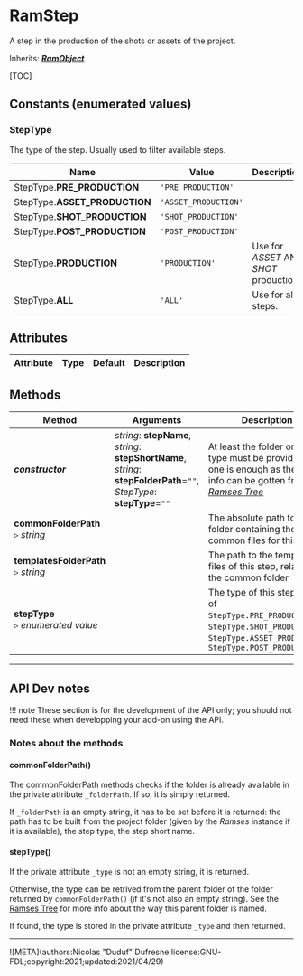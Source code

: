 # RamStep

A step in the production of the shots or assets of the project.

Inherits: [***RamObject***](ram_object.md)

[TOC]

## Constants (enumerated values)

### StepType

The type of the step. Usually used to filter available steps.

| Name | Value | Description |
| --- | --- | --- |
| StepType.**PRE_PRODUCTION** | `'PRE_PRODUCTION'` | |
| StepType.**ASSET_PRODUCTION** | `'ASSET_PRODUCTION'` | |
| StepType.**SHOT_PRODUCTION** | `'SHOT_PRODUCTION'` | |
| StepType.**POST_PRODUCTION** | `'POST_PRODUCTION'` | |
| StepType.**PRODUCTION** | `'PRODUCTION'` | Use for *ASSET* AND *SHOT* production. |
| StepType.**ALL** | `'ALL'` | Use for all steps. |


## Attributes

| Attribute | Type | Default | Description |
| --- | --- | --- | --- |

## Methods

| Method | Arguments | Description |
| --- | --- | --- |
| ***constructor*** | *string*: **stepName**,<br />*string*: **stepShortName**,<br />*string*: **stepFolderPath**=`""`,<br />*StepType*: **stepType**=`""` | At least the folder or the type must be provided, but one is enough as the other info can be gotten from the [*Ramses Tree*](../../files/tree.md) |
| **commonFolderPath**<br />▹ *string* | | The absolute path to the folder containing the common files for this step |
| **templatesFolderPath**<br />▹ *string* | | The path to the template files of this step, relative to the common folder |
| **stepType**<br />▹ *enumerated value* | | The type of this step, one of `StepType.PRE_PRODUCTION`, `StepType.SHOT_PRODUCTION`, `StepType.ASSET_PRODUCTION`, `StepType.POST_PRODUCTION`|

____

## API Dev notes

!!! note
    These section is for the development of the API only; you should not need these when developping your add-on using the API.

### Notes about the methods

#### commonFolderPath()

The commonFolderPath methods checks if the folder is already available in the private attribute `_folderPath`. If so, it is simply returned.

If `_folderPath` is an empty string, it has to be set before it is returned: the path has to be built from the project folder (given by the *Ramses* instance if it is available), the step type, the step short name.

#### stepType()

If the private attribute `_type` is not an empty string, it is returned.

Otherwise, the type can be retrived from the parent folder of the folder returned by `commonFolderPath()` (if it's not also an empty string). See the [Ramses Tree](../../files/tree.md) for more info about the way this parent folder is named.

If found, the type is stored in the private attribute `_type` and then returned.
____

![META](authors:Nicolas "Duduf" Dufresne;license:GNU-FDL;copyright:2021;updated:2021/04/29)